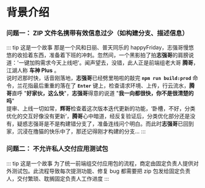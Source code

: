 # 背景介绍

<!-- **以志强哥（纯属虚构）的视角来简单的聊聊** -->

### 问题一： ZIP 文件名携带有效信息过少（如构建分支、描述信息）

::: tip 这是一个故事
那是一个风和日丽、普天同乐的 happyFriday，志强哥慢悠悠的收拾着东西，准备着下班的冲刺。忽然间，一个黑影拍了拍**志强哥**的肩膀说道：'一键加购需求今天上线吧'。闻声望去，没错，此人正是前端组老大哥 **腾哥**，江湖人称 **车神 Plus** 。
<br />
说时迟那时快，话音刚落地，**志强哥**已经劈里啪啦的敲完 **`npm run build:prod`** 命令，兰花指最后重重的落在了 **`Enter`** 键上，检查请求环境、上传，行云流水，**腾哥**直呼 "**好家伙，这么快**"，**志强哥**得意的说道 "**我一向都很快，你不是很清楚的吗**"
<br />
提审、上线一切如常，**辉哥**检查着这次版本迭代更新的功能，‘卧槽，不好，分类优化的交互好像没有更新’，**腾哥**心中暗道，经反复验证后，分类优化部分还是没有，疑惑志强哥是不是构建错分支了，准备连线问个明白。而此时**志强哥**已回到家，沉浸在撸猫的快乐中了，那还记得刚才构建的分支...
:::

<!-- **由此可见，zip 文件名携带构建的分支名称是多么的重要**

**原 zip 名：** 

![](../.vuepress/public/aeon/init.png)

**优化后 zip 名：** 

![](../.vuepress/public/aeon/init.png) -->


### 问题二： 不允许私人交付应用测试包

::: tip 这是一个故事
为了统一前端组交付应用包的流程，商定由固定负责人提供对外测试包。此流程导致每次提测功能、修复 bug 都需要把 zip 包发给固定负责人，交付繁琐、耽搁固定负责人工作进度
:::
